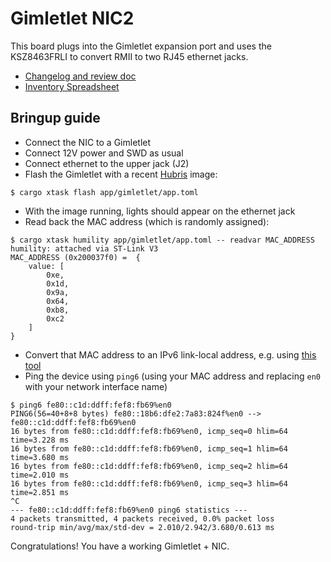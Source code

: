 # Gimletlet NIC2
This board plugs into the Gimletlet expansion port and uses the KSZ8463FRLI
to convert RMII to two RJ45 ethernet jacks.

- [Changelog and review doc](https://docs.google.com/document/d/1XRyrzR-EBEqLgqTISPo68WqQa26gW9Hyr770QtQbXls/edit#heading=h.k6cnm5wj7rqd)
- [Inventory Spreadsheet](https://docs.google.com/spreadsheets/d/1lzRwmGw_XATJ5_8DHBT_nESm4jvBn5tmuN_NV4cPHXA/edit?usp=sharing)

## Bringup guide
- Connect the NIC to a Gimletlet
- Connect 12V power and SWD as usual
- Connect ethernet to the upper jack (J2)
- Flash the Gimletlet with a recent [Hubris](https://github.com/oxidecomputer/hubris) image:
```console
$ cargo xtask flash app/gimletlet/app.toml
```
- With the image running, lights should appear on the ethernet jack
- Read back the MAC address (which is randomly assigned):
```console
$ cargo xtask humility app/gimletlet/app.toml -- readvar MAC_ADDRESS
humility: attached via ST-Link V3
MAC_ADDRESS (0x200037f0) =  {
    value: [
        0xe,
        0x1d,
        0x9a,
        0x64,
        0xb8,
        0xc2
    ]
}
```
- Convert that MAC address to an IPv6 link-local address, e.g. using [this tool](https://ben.akrin.com/mac-address-to-ipv6-link-local-address-online-converter/)
- Ping the device using `ping6` (using your MAC address and replacing `en0`
  with your network interface name)
```console
$ ping6 fe80::c1d:ddff:fef8:fb69%en0
PING6(56=40+8+8 bytes) fe80::18b6:dfe2:7a83:824f%en0 --> fe80::c1d:ddff:fef8:fb69%en0
16 bytes from fe80::c1d:ddff:fef8:fb69%en0, icmp_seq=0 hlim=64 time=3.228 ms
16 bytes from fe80::c1d:ddff:fef8:fb69%en0, icmp_seq=1 hlim=64 time=3.680 ms
16 bytes from fe80::c1d:ddff:fef8:fb69%en0, icmp_seq=2 hlim=64 time=2.010 ms
16 bytes from fe80::c1d:ddff:fef8:fb69%en0, icmp_seq=3 hlim=64 time=2.851 ms
^C
--- fe80::c1d:ddff:fef8:fb69%en0 ping6 statistics ---
4 packets transmitted, 4 packets received, 0.0% packet loss
round-trip min/avg/max/std-dev = 2.010/2.942/3.680/0.613 ms
```

Congratulations! You have a working Gimletlet + NIC.
